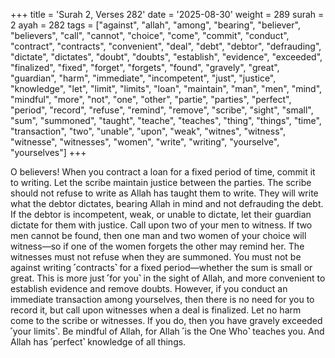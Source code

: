 +++
title = 'Surah 2, Verses 282'
date = '2025-08-30'
weight = 289
surah = 2
ayah = 282
tags = ["against", "allah", "among", "bearing", "believer", "believers", "call", "cannot", "choice", "come", "commit", "conduct", "contract", "contracts", "convenient", "deal", "debt", "debtor", "defrauding", "dictate", "dictates", "doubt", "doubts", "establish", "evidence", "exceeded", "finalized", "fixed", "forget", "forgets", "found", "gravely", "great", "guardian", "harm", "immediate", "incompetent", "just", "justice", "knowledge", "let", "limit", "limits", "loan", "maintain", "man", "men", "mind", "mindful", "more", "not", "one", "other", "partie", "parties", "perfect", "period", "record", "refuse", "remind", "remove", "scribe", "sight", "small", "sum", "summoned", "taught", "teache", "teaches", "thing", "things", "time", "transaction", "two", "unable", "upon", "weak", "witnes", "witness", "witnesse", "witnesses", "women", "write", "writing", "yourselve", "yourselves"]
+++

O believers! When you contract a loan for a fixed period of time, commit it to writing. Let the scribe maintain justice between the parties. The scribe should not refuse to write as Allah has taught them to write. They will write what the debtor dictates, bearing Allah in mind and not defrauding the debt. If the debtor is incompetent, weak, or unable to dictate, let their guardian dictate for them with justice. Call upon two of your men to witness. If two men cannot be found, then one man and two women of your choice will witness—so if one of the women forgets the other may remind her. The witnesses must not refuse when they are summoned. You must not be against writing ˹contracts˺ for a fixed period—whether the sum is small or great. This is more just ˹for you˺ in the sight of Allah, and more convenient to establish evidence and remove doubts. However, if you conduct an immediate transaction among yourselves, then there is no need for you to record it, but call upon witnesses when a deal is finalized. Let no harm come to the scribe or witnesses. If you do, then you have gravely exceeded ˹your limits˺. Be mindful of Allah, for Allah ˹is the One Who˺ teaches you. And Allah has ˹perfect˺ knowledge of all things.